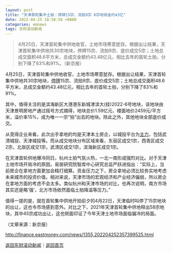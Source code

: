 ```yaml
---
layout: post
title: "天津首轮集中土拍：停牌15宗、流拍9宗 6宗地收金约43亿"
date: 2022-04-25 18:58:58 +0800
categories: emnews
tags: 东财滚动新闻
---
```

> 4月25日，天津首轮集中供地收官，土地市场寒意犹存。根据出让结果，天津首轮集中供地共30宗地块，停牌15宗、流拍9宗、底价成交5宗；土地总成交面积48.6平方米，总成交金额约43.48亿元，相比去年的首轮土拍，分别下降了83%和91%。（新京报）

<p>4月25日，天津首轮集中供地收官，土地市场寒意犹存。根据出让结果，天津首轮集中供地共30宗地块，<span id="Info.334"><a href="http://data.eastmoney.com/tfpxx/" class="infokey">停牌</a></span>15宗、流拍9宗、底价成交5宗；土地总成交面积48.6平方米，总成交金额约43.48亿元，相比去年的首轮土拍，分别下降了83%和91%。</p>
 <p>其中，值得关注的是滨海新区大港港东新城津滨大(挂)2022-6号地块，该地块由天津景明房地产通过摇号方式摘得，地块总价1.59亿元、楼面地价2459元/平方米，溢价率15%，成为唯一一宗“拍”出去的地块。除此之外，其他地块全部底价成交。</p>
 <p>从竞得企业来看，此次出手拿地的均是天津本土房企，以城投平台为<span id="Info.3291"><a href="http://data.eastmoney.com/zlsj/" class="infokey">主力</a></span>，包括武清城投、天津城投等。而从成交地块分布区域来看，东丽区成交1宗，西青区成交2宗，北辰区成交1宗，武清区成交1宗，滨海新区成交1宗。</p>
 <p>在天津首轮供地爆冷同日，杭州土拍气氛火热，一北一南形成强烈对比。对于天津土地市场开局冷的原因，易居研究院智库中心研究总监严跃进指出：“实际上，当前房企在拿地方面更加会精打细算。资金压力之下，房企拿地必须比较务实地考虑未来城市的投资价值。相对来说，天津市场的宏观经济和产业经济偏弱，所以房企在拿地方面的考虑不会太多。类似杭州和天津市场的对比，也再次说明，南方市场其实还是略‘强’，北方市场依然面临土拍降温等压力。”</p>
 <p>值得一提的是，就在首轮集中供地开拍前夕的4月22日，天津临时叫停了15宗地块的出让，这也令市场感到意外。对比之下，2021年天津首轮集中供地释出58宗地块，其中45宗成功出让，这也侧面印证了今年天津土地市场面临偏冷的局面。</p><p class="em_media">（文章来源：新京报）</p>

<http://finance.eastmoney.com/news/1355,202204252357399525.html>

[返回东财滚动新闻](//finews.withounder.com/emnews/)｜[返回首页](//finews.withounder.com/)